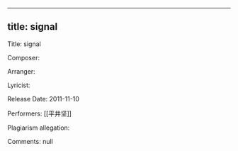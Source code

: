 
---
title: signal
---
Title: signal

Composer: 

Arranger: 

Lyricist: 

Release Date: 2011-11-10

Performers: [[平井坚]]

Plagiarism allegation:


Comments:
null
